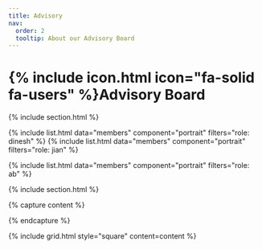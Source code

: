 ```yaml
---
title: Advisory
nav:
  order: 2
  tooltip: About our Advisory Board
---
```


# {% include icon.html icon="fa-solid fa-users" %}Advisory Board

<!-- Meet our advisors. -->

{% include section.html %}

{% include list.html data="members" component="portrait" filters="role: dinesh" %}
{% include list.html data="members" component="portrait" filters="role: jian" %}

{% include list.html data="members" component="portrait" filters="role: ab" %}

{% include section.html %}

{% capture content %}

<!-- {% include figure.html image="images/photo.jpg" %}
{% include figure.html image="images/photo.jpg" %}
{% include figure.html image="images/photo.jpg" %} -->

{% endcapture %}

{% include grid.html style="square" content=content %}
